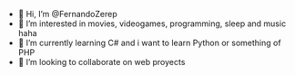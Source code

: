 - 👋 Hi, I’m @FernandoZerep 
- 👀 I’m interested in movies, videogames, programming, sleep and music haha
- 🌱 I’m currently learning C# and i want to learn Python or something of PHP
- 💞️ I’m looking to collaborate on web proyects

